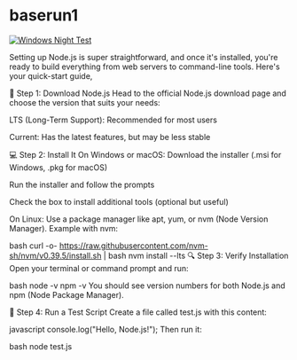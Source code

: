 # baserun1
[![Windows Night Test](https://github.com/junghh21/baserun1/actions/workflows/main1.yml/badge.svg)](https://github.com/junghh21/baserun1/actions/workflows/main1.yml)

Setting up Node.js is super straightforward, and once it's installed, you're ready to build everything from web servers to command-line tools. Here's your quick-start guide,

🧩 Step 1: Download Node.js
Head to the official Node.js download page and choose the version that suits your needs:

LTS (Long-Term Support): Recommended for most users

Current: Has the latest features, but may be less stable

💻 Step 2: Install It
On Windows or macOS:
Download the installer (.msi for Windows, .pkg for macOS)

Run the installer and follow the prompts

Check the box to install additional tools (optional but useful)

On Linux:
Use a package manager like apt, yum, or nvm (Node Version Manager). Example with nvm:

bash
curl -o- https://raw.githubusercontent.com/nvm-sh/nvm/v0.39.5/install.sh | bash
nvm install --lts
🔍 Step 3: Verify Installation
Open your terminal or command prompt and run:

bash
node -v
npm -v
You should see version numbers for both Node.js and npm (Node Package Manager).

🚀 Step 4: Run a Test Script
Create a file called test.js with this content:

javascript
console.log("Hello, Node.js!");
Then run it:

bash
node test.js
